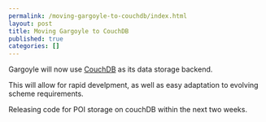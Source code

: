 ```yaml
---
permalink: /moving-gargoyle-to-couchdb/index.html
layout: post
title: Moving Gargoyle to CouchDB
published: true
categories: []
---
```

Gargoyle will now use <a href="http://incubator.apache.org/couchdb/">CouchDB</a> as its data storage backend.

This will allow for rapid develpment, as well as easy adaptation to evolving scheme requirements.

Releasing code for POI storage on couchDB within the next two weeks.
